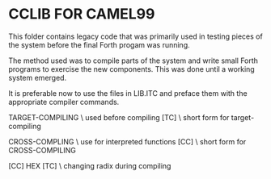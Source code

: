 # CCLIB FOR CAMEL99

This folder contains legacy code that was primarily used in testing pieces of
the system before the final Forth progam was running. 

The method used was to compile parts of the system and write small Forth programs
to exercise the new components. This was done until a working system emerged.

It is preferable now to use the files in LIB.ITC and preface them with the appropriate compiler commands. 


TARGET-COMPILING    \ used before compiling 
[TC]                \ short form for target-compiling

CROSS-COMPLING      \ use for interpreted functions 
[CC]                \ short form for CROSS-COMPILING 

[CC]  HEX  [TC]     \ changing radix during compiling 

